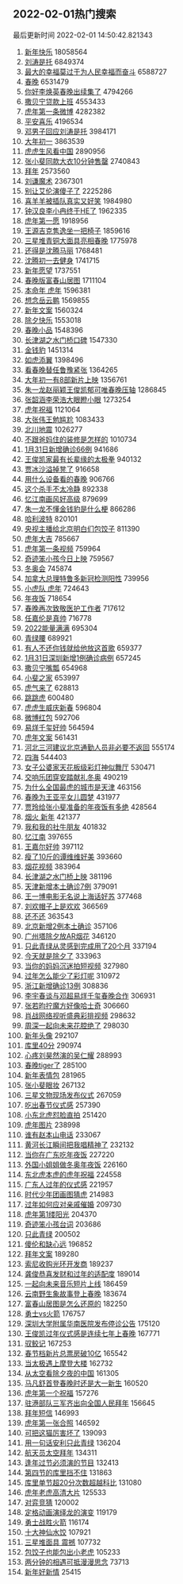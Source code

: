 ## 2022-02-01热门搜索 
最后更新时间 2022-02-01 14:50:42.821343 
1. [新年快乐](https://s.weibo.com/weibo?q=%E6%96%B0%E5%B9%B4%E5%BF%AB%E4%B9%90&Refer=top) 18058564
1. [刘涛是托](https://s.weibo.com/weibo?q=%23%E5%88%98%E6%B6%9B%E6%98%AF%E6%89%98%23&Refer=top) 6849374
1. [最大的幸福莫过于为人民幸福而奋斗](https://s.weibo.com/weibo?q=%23%E6%9C%80%E5%A4%A7%E7%9A%84%E5%B9%B8%E7%A6%8F%E8%8E%AB%E8%BF%87%E4%BA%8E%E4%B8%BA%E4%BA%BA%E6%B0%91%E5%B9%B8%E7%A6%8F%E8%80%8C%E5%A5%8B%E6%96%97%23&Refer=top) 6588727
1. [春晚](https://s.weibo.com/weibo?q=%23%E6%98%A5%E6%99%9A%23&Refer=top) 6531479
1. [你好李焕英春晚出续集了](https://s.weibo.com/weibo?q=%23%E4%BD%A0%E5%A5%BD%E6%9D%8E%E7%84%95%E8%8B%B1%E6%98%A5%E6%99%9A%E5%87%BA%E7%BB%AD%E9%9B%86%E4%BA%86%23&Refer=top) 4794266
1. [撒贝宁贷款上班](https://s.weibo.com/weibo?q=%23%E6%92%92%E8%B4%9D%E5%AE%81%E8%B4%B7%E6%AC%BE%E4%B8%8A%E7%8F%AD%23&Refer=top) 4553433
1. [虎年第一条微博](https://s.weibo.com/weibo?q=%23%E8%99%8E%E5%B9%B4%E7%AC%AC%E4%B8%80%E6%9D%A1%E5%BE%AE%E5%8D%9A%23&Refer=top) 4282382
1. [平安喜乐](https://s.weibo.com/weibo?q=%E5%B9%B3%E5%AE%89%E5%96%9C%E4%B9%90&Refer=top) 4196534
1. [邓男子回应刘涛是托](https://s.weibo.com/weibo?q=%23%E9%82%93%E7%94%B7%E5%AD%90%E5%9B%9E%E5%BA%94%E5%88%98%E6%B6%9B%E6%98%AF%E6%89%98%23&Refer=top) 3984171
1. [大年初一](https://s.weibo.com/weibo?q=%E5%A4%A7%E5%B9%B4%E5%88%9D%E4%B8%80&Refer=top) 3863539
1. [虎虎生风看中国](https://s.weibo.com/weibo?q=%23%E8%99%8E%E8%99%8E%E7%94%9F%E9%A3%8E%E7%9C%8B%E4%B8%AD%E5%9B%BD%23&Refer=top) 2890956
1. [张小斐同款大衣10分钟售罄](https://s.weibo.com/weibo?q=%23%E5%BC%A0%E5%B0%8F%E6%96%90%E5%90%8C%E6%AC%BE%E5%A4%A7%E8%A1%A310%E5%88%86%E9%92%9F%E5%94%AE%E7%BD%84%23&Refer=top) 2740843
1. [拜年](https://s.weibo.com/weibo?q=%E6%8B%9C%E5%B9%B4&Refer=top) 2573560
1. [刘谦魔术](https://s.weibo.com/weibo?q=%E5%88%98%E8%B0%A6%E9%AD%94%E6%9C%AF&Refer=top) 2367301
1. [别让艾伦演傻子了](https://s.weibo.com/weibo?q=%23%E5%88%AB%E8%AE%A9%E8%89%BE%E4%BC%A6%E6%BC%94%E5%82%BB%E5%AD%90%E4%BA%86%23&Refer=top) 2225286
1. [喜羊羊被插队真实又好笑](https://s.weibo.com/weibo?q=%23%E5%96%9C%E7%BE%8A%E7%BE%8A%E8%A2%AB%E6%8F%92%E9%98%9F%E7%9C%9F%E5%AE%9E%E5%8F%88%E5%A5%BD%E7%AC%91%23&Refer=top) 1984980
1. [钟汉良李小冉终于HE了](https://s.weibo.com/weibo?q=%23%E9%92%9F%E6%B1%89%E8%89%AF%E6%9D%8E%E5%B0%8F%E5%86%89%E7%BB%88%E4%BA%8EHE%E4%BA%86%23&Refer=top) 1962335
1. [虎年第一愿](https://s.weibo.com/weibo?q=%23%E8%99%8E%E5%B9%B4%E7%AC%AC%E4%B8%80%E6%84%BF%23&Refer=top) 1918956
1. [王源吉克隽逸坐一把椅子](https://s.weibo.com/weibo?q=%23%E7%8E%8B%E6%BA%90%E5%90%89%E5%85%8B%E9%9A%BD%E9%80%B8%E5%9D%90%E4%B8%80%E6%8A%8A%E6%A4%85%E5%AD%90%23&Refer=top) 1859616
1. [三星堆青铜大面具亮相春晚](https://s.weibo.com/weibo?q=%23%E4%B8%89%E6%98%9F%E5%A0%86%E9%9D%92%E9%93%9C%E5%A4%A7%E9%9D%A2%E5%85%B7%E4%BA%AE%E7%9B%B8%E6%98%A5%E6%99%9A%23&Refer=top) 1775978
1. [还得是沈腾马丽](https://s.weibo.com/weibo?q=%23%E8%BF%98%E5%BE%97%E6%98%AF%E6%B2%88%E8%85%BE%E9%A9%AC%E4%B8%BD%23&Refer=top) 1768481
1. [沈腾初一去健身](https://s.weibo.com/weibo?q=%23%E6%B2%88%E8%85%BE%E5%88%9D%E4%B8%80%E5%8E%BB%E5%81%A5%E8%BA%AB%23&Refer=top) 1741715
1. [新年愿望](https://s.weibo.com/weibo?q=%E6%96%B0%E5%B9%B4%E6%84%BF%E6%9C%9B&Refer=top) 1737551
1. [春晚版富春山居图](https://s.weibo.com/weibo?q=%23%E6%98%A5%E6%99%9A%E7%89%88%E5%AF%8C%E6%98%A5%E5%B1%B1%E5%B1%85%E5%9B%BE%23&Refer=top) 1711104
1. [本命年 虎年](https://s.weibo.com/weibo?q=%E6%9C%AC%E5%91%BD%E5%B9%B4%20%E8%99%8E%E5%B9%B4&Refer=top) 1596381
1. [想念岳云鹏](https://s.weibo.com/weibo?q=%E6%83%B3%E5%BF%B5%E5%B2%B3%E4%BA%91%E9%B9%8F&Refer=top) 1569855
1. [新年文案](https://s.weibo.com/weibo?q=%E6%96%B0%E5%B9%B4%E6%96%87%E6%A1%88&Refer=top) 1560324
1. [除夕快乐](https://s.weibo.com/weibo?q=%E9%99%A4%E5%A4%95%E5%BF%AB%E4%B9%90&Refer=top) 1553018
1. [春晚小品](https://s.weibo.com/weibo?q=%E6%98%A5%E6%99%9A%E5%B0%8F%E5%93%81&Refer=top) 1548396
1. [长津湖之水门桥口碑](https://s.weibo.com/weibo?q=%23%E9%95%BF%E6%B4%A5%E6%B9%96%E4%B9%8B%E6%B0%B4%E9%97%A8%E6%A1%A5%E5%8F%A3%E7%A2%91%23&Refer=top) 1547330
1. [金钱豹](https://s.weibo.com/weibo?q=%E9%87%91%E9%92%B1%E8%B1%B9&Refer=top) 1451314
1. [如虎添翼](https://s.weibo.com/weibo?q=%E5%A6%82%E8%99%8E%E6%B7%BB%E7%BF%BC&Refer=top) 1398496
1. [看春晚替任鲁豫紧张](https://s.weibo.com/weibo?q=%23%E7%9C%8B%E6%98%A5%E6%99%9A%E6%9B%BF%E4%BB%BB%E9%B2%81%E8%B1%AB%E7%B4%A7%E5%BC%A0%23&Refer=top) 1364265
1. [大年初一有8部新片上映](https://s.weibo.com/weibo?q=%23%E5%A4%A7%E5%B9%B4%E5%88%9D%E4%B8%80%E6%9C%898%E9%83%A8%E6%96%B0%E7%89%87%E4%B8%8A%E6%98%A0%23&Refer=top) 1356761
1. [朱一龙赵丽颖王俊凯郁可唯春晚压轴](https://s.weibo.com/weibo?q=%23%E6%9C%B1%E4%B8%80%E9%BE%99%E8%B5%B5%E4%B8%BD%E9%A2%96%E7%8E%8B%E4%BF%8A%E5%87%AF%E9%83%81%E5%8F%AF%E5%94%AF%E6%98%A5%E6%99%9A%E5%8E%8B%E8%BD%B4%23&Refer=top) 1286845
1. [张韶涵李荣浩大眼瞪小眼](https://s.weibo.com/weibo?q=%23%E5%BC%A0%E9%9F%B6%E6%B6%B5%E6%9D%8E%E8%8D%A3%E6%B5%A9%E5%A4%A7%E7%9C%BC%E7%9E%AA%E5%B0%8F%E7%9C%BC%23&Refer=top) 1273254
1. [虎年祝福](https://s.weibo.com/weibo?q=%E8%99%8E%E5%B9%B4%E7%A5%9D%E7%A6%8F&Refer=top) 1121064
1. [大张伟王勉尴尬](https://s.weibo.com/weibo?q=%23%E5%A4%A7%E5%BC%A0%E4%BC%9F%E7%8E%8B%E5%8B%89%E5%B0%B4%E5%B0%AC%23&Refer=top) 1083433
1. [北川地震](https://s.weibo.com/weibo?q=%E5%8C%97%E5%B7%9D%E5%9C%B0%E9%9C%87&Refer=top) 1026277
1. [不跟爸妈住的装修是怎样的](https://s.weibo.com/weibo?q=%23%E4%B8%8D%E8%B7%9F%E7%88%B8%E5%A6%88%E4%BD%8F%E7%9A%84%E8%A3%85%E4%BF%AE%E6%98%AF%E6%80%8E%E6%A0%B7%E7%9A%84%23&Refer=top) 1010734
1. [1月31日新增确诊66例](https://s.weibo.com/weibo?q=%231%E6%9C%8831%E6%97%A5%E6%96%B0%E5%A2%9E%E7%A1%AE%E8%AF%8A66%E4%BE%8B%23&Refer=top) 941686
1. [王俊凯家最有长辈缘的太极拳](https://s.weibo.com/weibo?q=%23%E7%8E%8B%E4%BF%8A%E5%87%AF%E5%AE%B6%E6%9C%80%E6%9C%89%E9%95%BF%E8%BE%88%E7%BC%98%E7%9A%84%E5%A4%AA%E6%9E%81%E6%8B%B3%23&Refer=top) 940132
1. [贾冰沙溢掉凳了](https://s.weibo.com/weibo?q=%23%E8%B4%BE%E5%86%B0%E6%B2%99%E6%BA%A2%E6%8E%89%E5%87%B3%E4%BA%86%23&Refer=top) 916658
1. [用什么设备看的春晚](https://s.weibo.com/weibo?q=%E7%94%A8%E4%BB%80%E4%B9%88%E8%AE%BE%E5%A4%87%E7%9C%8B%E7%9A%84%E6%98%A5%E6%99%9A&Refer=top) 906766
1. [这个杀手不太冷静](https://s.weibo.com/weibo?q=%E8%BF%99%E4%B8%AA%E6%9D%80%E6%89%8B%E4%B8%8D%E5%A4%AA%E5%86%B7%E9%9D%99&Refer=top) 892338
1. [忆江南画风好高级](https://s.weibo.com/weibo?q=%23%E5%BF%86%E6%B1%9F%E5%8D%97%E7%94%BB%E9%A3%8E%E5%A5%BD%E9%AB%98%E7%BA%A7%23&Refer=top) 879699
1. [朱一龙不懂金钱豹是什么梗](https://s.weibo.com/weibo?q=%23%E6%9C%B1%E4%B8%80%E9%BE%99%E4%B8%8D%E6%87%82%E9%87%91%E9%92%B1%E8%B1%B9%E6%98%AF%E4%BB%80%E4%B9%88%E6%A2%97%23&Refer=top) 866286
1. [哈利波特](https://s.weibo.com/weibo?q=%E5%93%88%E5%88%A9%E6%B3%A2%E7%89%B9&Refer=top) 820101
1. [央视主播给北京明白们包饺子](https://s.weibo.com/weibo?q=%23%E5%A4%AE%E8%A7%86%E4%B8%BB%E6%92%AD%E7%BB%99%E5%8C%97%E4%BA%AC%E6%98%8E%E7%99%BD%E4%BB%AC%E5%8C%85%E9%A5%BA%E5%AD%90%23&Refer=top) 811390
1. [虎年大吉](https://s.weibo.com/weibo?q=%23%E8%99%8E%E5%B9%B4%E5%A4%A7%E5%90%89%23&Refer=top) 785667
1. [虎年第一条视频](https://s.weibo.com/weibo?q=%E8%99%8E%E5%B9%B4%E7%AC%AC%E4%B8%80%E6%9D%A1%E8%A7%86%E9%A2%91&Refer=top) 759964
1. [奇迹笨小孩今日上映](https://s.weibo.com/weibo?q=%23%E5%A5%87%E8%BF%B9%E7%AC%A8%E5%B0%8F%E5%AD%A9%E4%BB%8A%E6%97%A5%E4%B8%8A%E6%98%A0%23&Refer=top) 759567
1. [冬奥会](https://s.weibo.com/weibo?q=%E5%86%AC%E5%A5%A5%E4%BC%9A&Refer=top) 745874
1. [加拿大总理特鲁多新冠检测阳性](https://s.weibo.com/weibo?q=%23%E5%8A%A0%E6%8B%BF%E5%A4%A7%E6%80%BB%E7%90%86%E7%89%B9%E9%B2%81%E5%A4%9A%E6%96%B0%E5%86%A0%E6%A3%80%E6%B5%8B%E9%98%B3%E6%80%A7%23&Refer=top) 739956
1. [小虎队 虎年](https://s.weibo.com/weibo?q=%E5%B0%8F%E8%99%8E%E9%98%9F%20%E8%99%8E%E5%B9%B4&Refer=top) 724643
1. [年夜饭](https://s.weibo.com/weibo?q=%E5%B9%B4%E5%A4%9C%E9%A5%AD&Refer=top) 718654
1. [春晚再次致敬医护工作者](https://s.weibo.com/weibo?q=%23%E6%98%A5%E6%99%9A%E5%86%8D%E6%AC%A1%E8%87%B4%E6%95%AC%E5%8C%BB%E6%8A%A4%E5%B7%A5%E4%BD%9C%E8%80%85%23&Refer=top) 717612
1. [任嘉伦是真帅](https://s.weibo.com/weibo?q=%23%E4%BB%BB%E5%98%89%E4%BC%A6%E6%98%AF%E7%9C%9F%E5%B8%85%23&Refer=top) 716778
1. [2022能量满满](https://s.weibo.com/weibo?q=%232022%E8%83%BD%E9%87%8F%E6%BB%A1%E6%BB%A1%23&Refer=top) 695304
1. [青绿腰](https://s.weibo.com/weibo?q=%E9%9D%92%E7%BB%BF%E8%85%B0&Refer=top) 689921
1. [有人不还你钱就给他放这首歌](https://s.weibo.com/weibo?q=%23%E6%9C%89%E4%BA%BA%E4%B8%8D%E8%BF%98%E4%BD%A0%E9%92%B1%E5%B0%B1%E7%BB%99%E4%BB%96%E6%94%BE%E8%BF%99%E9%A6%96%E6%AD%8C%23&Refer=top) 659377
1. [1月31日深圳新增1例确诊病例](https://s.weibo.com/weibo?q=%231%E6%9C%8831%E6%97%A5%E6%B7%B1%E5%9C%B3%E6%96%B0%E5%A2%9E1%E4%BE%8B%E7%A1%AE%E8%AF%8A%E7%97%85%E4%BE%8B%23&Refer=top) 657245
1. [撒贝宁嘴瓢](https://s.weibo.com/weibo?q=%23%E6%92%92%E8%B4%9D%E5%AE%81%E5%98%B4%E7%93%A2%23&Refer=top) 654968
1. [小斐之家](https://s.weibo.com/weibo?q=%23%E5%B0%8F%E6%96%90%E4%B9%8B%E5%AE%B6%23&Refer=top) 653997
1. [虎气来了](https://s.weibo.com/weibo?q=%E8%99%8E%E6%B0%94%E6%9D%A5%E4%BA%86&Refer=top) 628813
1. [跳跳虎](https://s.weibo.com/weibo?q=%E8%B7%B3%E8%B7%B3%E8%99%8E&Refer=top) 600480
1. [虎虎生威庆新春](https://s.weibo.com/weibo?q=%E8%99%8E%E8%99%8E%E7%94%9F%E5%A8%81%E5%BA%86%E6%96%B0%E6%98%A5&Refer=top) 596804
1. [微博红包](https://s.weibo.com/weibo?q=%23%E5%BE%AE%E5%8D%9A%E7%BA%A2%E5%8C%85%23&Refer=top) 592706
1. [易烊千玺好帅](https://s.weibo.com/weibo?q=%23%E6%98%93%E7%83%8A%E5%8D%83%E7%8E%BA%E5%A5%BD%E5%B8%85%23&Refer=top) 564594
1. [虎年文案](https://s.weibo.com/weibo?q=%E8%99%8E%E5%B9%B4%E6%96%87%E6%A1%88&Refer=top) 561431
1. [河北三河建议北京通勤人员非必要不返回](https://s.weibo.com/weibo?q=%23%E6%B2%B3%E5%8C%97%E4%B8%89%E6%B2%B3%E5%BB%BA%E8%AE%AE%E5%8C%97%E4%BA%AC%E9%80%9A%E5%8B%A4%E4%BA%BA%E5%91%98%E9%9D%9E%E5%BF%85%E8%A6%81%E4%B8%8D%E8%BF%94%E5%9B%9E%23&Refer=top) 555174
1. [四海](https://s.weibo.com/weibo?q=%E5%9B%9B%E6%B5%B7&Refer=top) 544403
1. [女子公婆家天花板级彩灯神似舞厅](https://s.weibo.com/weibo?q=%23%E5%A5%B3%E5%AD%90%E5%85%AC%E5%A9%86%E5%AE%B6%E5%A4%A9%E8%8A%B1%E6%9D%BF%E7%BA%A7%E5%BD%A9%E7%81%AF%E7%A5%9E%E4%BC%BC%E8%88%9E%E5%8E%85%23&Refer=top) 530471
1. [交响乐团穿安踏献礼冬奥](https://s.weibo.com/weibo?q=%23%E4%BA%A4%E5%93%8D%E4%B9%90%E5%9B%A2%E7%A9%BF%E5%AE%89%E8%B8%8F%E7%8C%AE%E7%A4%BC%E5%86%AC%E5%A5%A5%23&Refer=top) 490219
1. [为什么全国最虎的城市是天津](https://s.weibo.com/weibo?q=%23%E4%B8%BA%E4%BB%80%E4%B9%88%E5%85%A8%E5%9B%BD%E6%9C%80%E8%99%8E%E7%9A%84%E5%9F%8E%E5%B8%82%E6%98%AF%E5%A4%A9%E6%B4%A5%23&Refer=top) 463156
1. [春晚为王亚平女儿圆梦](https://s.weibo.com/weibo?q=%23%E6%98%A5%E6%99%9A%E4%B8%BA%E7%8E%8B%E4%BA%9A%E5%B9%B3%E5%A5%B3%E5%84%BF%E5%9C%86%E6%A2%A6%23&Refer=top) 431977
1. [贾玲给张小斐准备的年夜饭有多绝](https://s.weibo.com/weibo?q=%23%E8%B4%BE%E7%8E%B2%E7%BB%99%E5%BC%A0%E5%B0%8F%E6%96%90%E5%87%86%E5%A4%87%E7%9A%84%E5%B9%B4%E5%A4%9C%E9%A5%AD%E6%9C%89%E5%A4%9A%E7%BB%9D%23&Refer=top) 428564
1. [烟火 新年](https://s.weibo.com/weibo?q=%E7%83%9F%E7%81%AB%20%E6%96%B0%E5%B9%B4&Refer=top) 421377
1. [我和我的社牛朋友](https://s.weibo.com/weibo?q=%E6%88%91%E5%92%8C%E6%88%91%E7%9A%84%E7%A4%BE%E7%89%9B%E6%9C%8B%E5%8F%8B&Refer=top) 401832
1. [忆江南](https://s.weibo.com/weibo?q=%E5%BF%86%E6%B1%9F%E5%8D%97&Refer=top) 397655
1. [王嘉尔好帅](https://s.weibo.com/weibo?q=%23%E7%8E%8B%E5%98%89%E5%B0%94%E5%A5%BD%E5%B8%85%23&Refer=top) 397112
1. [瘦了10斤的谭维维好美](https://s.weibo.com/weibo?q=%23%E7%98%A6%E4%BA%8610%E6%96%A4%E7%9A%84%E8%B0%AD%E7%BB%B4%E7%BB%B4%E5%A5%BD%E7%BE%8E%23&Refer=top) 393660
1. [烟花视频](https://s.weibo.com/weibo?q=%E7%83%9F%E8%8A%B1%E8%A7%86%E9%A2%91&Refer=top) 383964
1. [长津湖之水门桥上映](https://s.weibo.com/weibo?q=%23%E9%95%BF%E6%B4%A5%E6%B9%96%E4%B9%8B%E6%B0%B4%E9%97%A8%E6%A1%A5%E4%B8%8A%E6%98%A0%23&Refer=top) 381196
1. [天津新增本土确诊7例](https://s.weibo.com/weibo?q=%23%E5%A4%A9%E6%B4%A5%E6%96%B0%E5%A2%9E%E6%9C%AC%E5%9C%9F%E7%A1%AE%E8%AF%8A7%E4%BE%8B%23&Refer=top) 379091
1. [王一博电影无名说上海话好苏](https://s.weibo.com/weibo?q=%23%E7%8E%8B%E4%B8%80%E5%8D%9A%E7%94%B5%E5%BD%B1%E6%97%A0%E5%90%8D%E8%AF%B4%E4%B8%8A%E6%B5%B7%E8%AF%9D%E5%A5%BD%E8%8B%8F%23&Refer=top) 377468
1. [刘欢帽子上是欢欢](https://s.weibo.com/weibo?q=%23%E5%88%98%E6%AC%A2%E5%B8%BD%E5%AD%90%E4%B8%8A%E6%98%AF%E6%AC%A2%E6%AC%A2%23&Refer=top) 366569
1. [还不还](https://s.weibo.com/weibo?q=%E8%BF%98%E4%B8%8D%E8%BF%98&Refer=top) 363543
1. [北京新增2例本土确诊](https://s.weibo.com/weibo?q=%23%E5%8C%97%E4%BA%AC%E6%96%B0%E5%A2%9E2%E4%BE%8B%E6%9C%AC%E5%9C%9F%E7%A1%AE%E8%AF%8A%23&Refer=top) 357106
1. [广州塔除夕放AR烟花](https://s.weibo.com/weibo?q=%23%E5%B9%BF%E5%B7%9E%E5%A1%94%E9%99%A4%E5%A4%95%E6%94%BEAR%E7%83%9F%E8%8A%B1%23&Refer=top) 346120
1. [只此青绿从灵感到完成用了20个月](https://s.weibo.com/weibo?q=%23%E5%8F%AA%E6%AD%A4%E9%9D%92%E7%BB%BF%E4%BB%8E%E7%81%B5%E6%84%9F%E5%88%B0%E5%AE%8C%E6%88%90%E7%94%A8%E4%BA%8620%E4%B8%AA%E6%9C%88%23&Refer=top) 337194
1. [今天就是除夕了](https://s.weibo.com/weibo?q=%23%E4%BB%8A%E5%A4%A9%E5%B0%B1%E6%98%AF%E9%99%A4%E5%A4%95%E4%BA%86%23&Refer=top) 333963
1. [当你的妈妈沉迷拍短视频](https://s.weibo.com/weibo?q=%23%E5%BD%93%E4%BD%A0%E7%9A%84%E5%A6%88%E5%A6%88%E6%B2%89%E8%BF%B7%E6%8B%8D%E7%9F%AD%E8%A7%86%E9%A2%91%23&Refer=top) 327980
1. [过年怎么能少了彩灯呢](https://s.weibo.com/weibo?q=%23%E8%BF%87%E5%B9%B4%E6%80%8E%E4%B9%88%E8%83%BD%E5%B0%91%E4%BA%86%E5%BD%A9%E7%81%AF%E5%91%A2%23&Refer=top) 310972
1. [浙江新增确诊13例](https://s.weibo.com/weibo?q=%23%E6%B5%99%E6%B1%9F%E6%96%B0%E5%A2%9E%E7%A1%AE%E8%AF%8A13%E4%BE%8B%23&Refer=top) 308836
1. [李宇春谈与邓超易烊千玺春晚合作](https://s.weibo.com/weibo?q=%23%E6%9D%8E%E5%AE%87%E6%98%A5%E8%B0%88%E4%B8%8E%E9%82%93%E8%B6%85%E6%98%93%E7%83%8A%E5%8D%83%E7%8E%BA%E6%98%A5%E6%99%9A%E5%90%88%E4%BD%9C%23&Refer=top) 306931
1. [张若昀拧魔方好像哈士奇](https://s.weibo.com/weibo?q=%23%E5%BC%A0%E8%8B%A5%E6%98%80%E6%8B%A7%E9%AD%94%E6%96%B9%E5%A5%BD%E5%83%8F%E5%93%88%E5%A3%AB%E5%A5%87%23&Refer=top) 306660
1. [肖战网络视听盛典彩排视频](https://s.weibo.com/weibo?q=%23%E8%82%96%E6%88%98%E7%BD%91%E7%BB%9C%E8%A7%86%E5%90%AC%E7%9B%9B%E5%85%B8%E5%BD%A9%E6%8E%92%E8%A7%86%E9%A2%91%23&Refer=top) 298632
1. [周深一起向未来花腔绝了](https://s.weibo.com/weibo?q=%23%E5%91%A8%E6%B7%B1%E4%B8%80%E8%B5%B7%E5%90%91%E6%9C%AA%E6%9D%A5%E8%8A%B1%E8%85%94%E7%BB%9D%E4%BA%86%23&Refer=top) 298030
1. [新年头像](https://s.weibo.com/weibo?q=%E6%96%B0%E5%B9%B4%E5%A4%B4%E5%83%8F&Refer=top) 292107
1. [库里40分](https://s.weibo.com/weibo?q=%23%E5%BA%93%E9%87%8C40%E5%88%86%23&Refer=top) 290974
1. [心疼刘昊然演的吴仁耀](https://s.weibo.com/weibo?q=%23%E5%BF%83%E7%96%BC%E5%88%98%E6%98%8A%E7%84%B6%E6%BC%94%E7%9A%84%E5%90%B4%E4%BB%81%E8%80%80%23&Refer=top) 288993
1. [春晚tiger了](https://s.weibo.com/weibo?q=%23%E6%98%A5%E6%99%9Atiger%E4%BA%86%23&Refer=top) 285100
1. [新年表情包](https://s.weibo.com/weibo?q=%E6%96%B0%E5%B9%B4%E8%A1%A8%E6%83%85%E5%8C%85&Refer=top) 281965
1. [张小斐眼妆](https://s.weibo.com/weibo?q=%23%E5%BC%A0%E5%B0%8F%E6%96%90%E7%9C%BC%E5%A6%86%23&Refer=top) 267132
1. [三星文物现场发布仪式](https://s.weibo.com/weibo?q=%E4%B8%89%E6%98%9F%E6%96%87%E7%89%A9%E7%8E%B0%E5%9C%BA%E5%8F%91%E5%B8%83%E4%BB%AA%E5%BC%8F&Refer=top) 267059
1. [吃出春节仪式感](https://s.weibo.com/weibo?q=%E5%90%83%E5%87%BA%E6%98%A5%E8%8A%82%E4%BB%AA%E5%BC%8F%E6%84%9F&Refer=top) 257390
1. [小东北虎怼脸直拍](https://s.weibo.com/weibo?q=%23%E5%B0%8F%E4%B8%9C%E5%8C%97%E8%99%8E%E6%80%BC%E8%84%B8%E7%9B%B4%E6%8B%8D%23&Refer=top) 251420
1. [虎年图片](https://s.weibo.com/weibo?q=%E8%99%8E%E5%B9%B4%E5%9B%BE%E7%89%87&Refer=top) 238998
1. [谁有赵本山电话](https://s.weibo.com/weibo?q=%23%E8%B0%81%E6%9C%89%E8%B5%B5%E6%9C%AC%E5%B1%B1%E7%94%B5%E8%AF%9D%23&Refer=top) 233067
1. [黄河长江瞬间把我唱精神了](https://s.weibo.com/weibo?q=%23%E9%BB%84%E6%B2%B3%E9%95%BF%E6%B1%9F%E7%9E%AC%E9%97%B4%E6%8A%8A%E6%88%91%E5%94%B1%E7%B2%BE%E7%A5%9E%E4%BA%86%23&Refer=top) 232132
1. [当你在广东吃年夜饭](https://s.weibo.com/weibo?q=%E5%BD%93%E4%BD%A0%E5%9C%A8%E5%B9%BF%E4%B8%9C%E5%90%83%E5%B9%B4%E5%A4%9C%E9%A5%AD&Refer=top) 227220
1. [外国小姐姐做冬奥年夜饭](https://s.weibo.com/weibo?q=%23%E5%A4%96%E5%9B%BD%E5%B0%8F%E5%A7%90%E5%A7%90%E5%81%9A%E5%86%AC%E5%A5%A5%E5%B9%B4%E5%A4%9C%E9%A5%AD%23&Refer=top) 226160
1. [东北虎本虎的虎年祝福](https://s.weibo.com/weibo?q=%23%E4%B8%9C%E5%8C%97%E8%99%8E%E6%9C%AC%E8%99%8E%E7%9A%84%E8%99%8E%E5%B9%B4%E7%A5%9D%E7%A6%8F%23&Refer=top) 224558
1. [广东人过年的仪式感](https://s.weibo.com/weibo?q=%E5%B9%BF%E4%B8%9C%E4%BA%BA%E8%BF%87%E5%B9%B4%E7%9A%84%E4%BB%AA%E5%BC%8F%E6%84%9F&Refer=top) 221957
1. [时代少年团画图猜虎](https://s.weibo.com/weibo?q=%23%E6%97%B6%E4%BB%A3%E5%B0%91%E5%B9%B4%E5%9B%A2%E7%94%BB%E5%9B%BE%E7%8C%9C%E8%99%8E%23&Refer=top) 214983
1. [过年如何应对亲戚催婚](https://s.weibo.com/weibo?q=%23%E8%BF%87%E5%B9%B4%E5%A6%82%E4%BD%95%E5%BA%94%E5%AF%B9%E4%BA%B2%E6%88%9A%E5%82%AC%E5%A9%9A%23&Refer=top) 209730
1. [虎年第1缕阳光](https://s.weibo.com/weibo?q=%23%E8%99%8E%E5%B9%B4%E7%AC%AC1%E7%BC%95%E9%98%B3%E5%85%89%23&Refer=top) 204370
1. [奇迹笨小孩台词](https://s.weibo.com/weibo?q=%23%E5%A5%87%E8%BF%B9%E7%AC%A8%E5%B0%8F%E5%AD%A9%E5%8F%B0%E8%AF%8D%23&Refer=top) 203686
1. [只此青绿](https://s.weibo.com/weibo?q=%23%E5%8F%AA%E6%AD%A4%E9%9D%92%E7%BB%BF%23&Refer=top) 200502
1. [傻伦和缺心远](https://s.weibo.com/weibo?q=%23%E5%82%BB%E4%BC%A6%E5%92%8C%E7%BC%BA%E5%BF%83%E8%BF%9C%23&Refer=top) 196852
1. [拜年文案](https://s.weibo.com/weibo?q=%23%E6%8B%9C%E5%B9%B4%E6%96%87%E6%A1%88%23&Refer=top) 189280
1. [索尼收购光环开发商](https://s.weibo.com/weibo?q=%E7%B4%A2%E5%B0%BC%E6%94%B6%E8%B4%AD%E5%85%89%E7%8E%AF%E5%BC%80%E5%8F%91%E5%95%86&Refer=top) 189237
1. [龚俊恭喜发财和过年的适配度](https://s.weibo.com/weibo?q=%23%E9%BE%9A%E4%BF%8A%E6%81%AD%E5%96%9C%E5%8F%91%E8%B4%A2%E5%92%8C%E8%BF%87%E5%B9%B4%E7%9A%84%E9%80%82%E9%85%8D%E5%BA%A6%23&Refer=top) 189014
1. [一起向未来音乐短片上线](https://s.weibo.com/weibo?q=%23%E4%B8%80%E8%B5%B7%E5%90%91%E6%9C%AA%E6%9D%A5%E9%9F%B3%E4%B9%90%E7%9F%AD%E7%89%87%E4%B8%8A%E7%BA%BF%23&Refer=top) 186459
1. [云南野生象故事登上春晚](https://s.weibo.com/weibo?q=%23%E4%BA%91%E5%8D%97%E9%87%8E%E7%94%9F%E8%B1%A1%E6%95%85%E4%BA%8B%E7%99%BB%E4%B8%8A%E6%98%A5%E6%99%9A%23&Refer=top) 183674
1. [富春山居图是怎么还原的](https://s.weibo.com/weibo?q=%E5%AF%8C%E6%98%A5%E5%B1%B1%E5%B1%85%E5%9B%BE%E6%98%AF%E6%80%8E%E4%B9%88%E8%BF%98%E5%8E%9F%E7%9A%84&Refer=top) 182250
1. [勇士vs火箭](https://s.weibo.com/weibo?q=%23%E5%8B%87%E5%A3%ABvs%E7%81%AB%E7%AE%AD%23&Refer=top) 176757
1. [深圳大学附属华南医院发布停诊公告](https://s.weibo.com/weibo?q=%23%E6%B7%B1%E5%9C%B3%E5%A4%A7%E5%AD%A6%E9%99%84%E5%B1%9E%E5%8D%8E%E5%8D%97%E5%8C%BB%E9%99%A2%E5%8F%91%E5%B8%83%E5%81%9C%E8%AF%8A%E5%85%AC%E5%91%8A%23&Refer=top) 175120
1. [王俊凯过年仪式感是连续七年上春晚](https://s.weibo.com/weibo?q=%23%E7%8E%8B%E4%BF%8A%E5%87%AF%E8%BF%87%E5%B9%B4%E4%BB%AA%E5%BC%8F%E6%84%9F%E6%98%AF%E8%BF%9E%E7%BB%AD%E4%B8%83%E5%B9%B4%E4%B8%8A%E6%98%A5%E6%99%9A%23&Refer=top) 167771
1. [驭鲛记](https://s.weibo.com/weibo?q=%E9%A9%AD%E9%B2%9B%E8%AE%B0&Refer=top) 167253
1. [春节档新片总票房破10亿](https://s.weibo.com/weibo?q=%23%E6%98%A5%E8%8A%82%E6%A1%A3%E6%96%B0%E7%89%87%E6%80%BB%E7%A5%A8%E6%88%BF%E7%A0%B410%E4%BA%BF%23&Refer=top) 165542
1. [当太极遇上摩登大楼](https://s.weibo.com/weibo?q=%23%E5%BD%93%E5%A4%AA%E6%9E%81%E9%81%87%E4%B8%8A%E6%91%A9%E7%99%BB%E5%A4%A7%E6%A5%BC%23&Refer=top) 162732
1. [从太空看除夕夜的中国](https://s.weibo.com/weibo?q=%23%E4%BB%8E%E5%A4%AA%E7%A9%BA%E7%9C%8B%E9%99%A4%E5%A4%95%E5%A4%9C%E7%9A%84%E4%B8%AD%E5%9B%BD%23&Refer=top) 161305
1. [马凡舒首登春晚时还是大一新生](https://s.weibo.com/weibo?q=%23%E9%A9%AC%E5%87%A1%E8%88%92%E9%A6%96%E7%99%BB%E6%98%A5%E6%99%9A%E6%97%B6%E8%BF%98%E6%98%AF%E5%A4%A7%E4%B8%80%E6%96%B0%E7%94%9F%23&Refer=top) 160520
1. [虎年第一个祝福](https://s.weibo.com/weibo?q=%23%E8%99%8E%E5%B9%B4%E7%AC%AC%E4%B8%80%E4%B8%AA%E7%A5%9D%E7%A6%8F%23&Refer=top) 157276
1. [驻港部队三军齐出向全国人民拜年](https://s.weibo.com/weibo?q=%23%E9%A9%BB%E6%B8%AF%E9%83%A8%E9%98%9F%E4%B8%89%E5%86%9B%E9%BD%90%E5%87%BA%E5%90%91%E5%85%A8%E5%9B%BD%E4%BA%BA%E6%B0%91%E6%8B%9C%E5%B9%B4%23&Refer=top) 156645
1. [拜年短信](https://s.weibo.com/weibo?q=%E6%8B%9C%E5%B9%B4%E7%9F%AD%E4%BF%A1&Refer=top) 146993
1. [虎年第一张合照](https://s.weibo.com/weibo?q=%23%E8%99%8E%E5%B9%B4%E7%AC%AC%E4%B8%80%E5%BC%A0%E5%90%88%E7%85%A7%23&Refer=top) 146592
1. [可把这猫厉害坏了](https://s.weibo.com/weibo?q=%23%E5%8F%AF%E6%8A%8A%E8%BF%99%E7%8C%AB%E5%8E%89%E5%AE%B3%E5%9D%8F%E4%BA%86%23&Refer=top) 139093
1. [用一句话安利只此青绿](https://s.weibo.com/weibo?q=%23%E7%94%A8%E4%B8%80%E5%8F%A5%E8%AF%9D%E5%AE%89%E5%88%A9%E5%8F%AA%E6%AD%A4%E9%9D%92%E7%BB%BF%23&Refer=top) 136204
1. [航天员太空拜年](https://s.weibo.com/weibo?q=%23%E8%88%AA%E5%A4%A9%E5%91%98%E5%A4%AA%E7%A9%BA%E6%8B%9C%E5%B9%B4%23&Refer=top) 134311
1. [逢年过节必须演的节目](https://s.weibo.com/weibo?q=%23%E9%80%A2%E5%B9%B4%E8%BF%87%E8%8A%82%E5%BF%85%E9%A1%BB%E6%BC%94%E7%9A%84%E8%8A%82%E7%9B%AE%23&Refer=top) 132413
1. [第四节的库里挡不住](https://s.weibo.com/weibo?q=%23%E7%AC%AC%E5%9B%9B%E8%8A%82%E7%9A%84%E5%BA%93%E9%87%8C%E6%8C%A1%E4%B8%8D%E4%BD%8F%23&Refer=top) 131863
1. [库里单节超20分次数超越科比](https://s.weibo.com/weibo?q=%23%E5%BA%93%E9%87%8C%E5%8D%95%E8%8A%82%E8%B6%8520%E5%88%86%E6%AC%A1%E6%95%B0%E8%B6%85%E8%B6%8A%E7%A7%91%E6%AF%94%23&Refer=top) 131080
1. [虎年老虎高清大片](https://s.weibo.com/weibo?q=%23%E8%99%8E%E5%B9%B4%E8%80%81%E8%99%8E%E9%AB%98%E6%B8%85%E5%A4%A7%E7%89%87%23&Refer=top) 125533
1. [对弈竞猜](https://s.weibo.com/weibo?q=%E5%AF%B9%E5%BC%88%E7%AB%9E%E7%8C%9C&Refer=top) 120002
1. [定格动画演绎龙的演变](https://s.weibo.com/weibo?q=%23%E5%AE%9A%E6%A0%BC%E5%8A%A8%E7%94%BB%E6%BC%94%E7%BB%8E%E9%BE%99%E7%9A%84%E6%BC%94%E5%8F%98%23&Refer=top) 119179
1. [勇士战胜火箭](https://s.weibo.com/weibo?q=%23%E5%8B%87%E5%A3%AB%E6%88%98%E8%83%9C%E7%81%AB%E7%AE%AD%23&Refer=top) 116174
1. [十大神仙水饺](https://s.weibo.com/weibo?q=%E5%8D%81%E5%A4%A7%E7%A5%9E%E4%BB%99%E6%B0%B4%E9%A5%BA&Refer=top) 107921
1. [三星堆面具 震撼](https://s.weibo.com/weibo?q=%E4%B8%89%E6%98%9F%E5%A0%86%E9%9D%A2%E5%85%B7%20%E9%9C%87%E6%92%BC&Refer=top) 107732
1. [包饺子也能包出小老虎](https://s.weibo.com/weibo?q=%23%E5%8C%85%E9%A5%BA%E5%AD%90%E4%B9%9F%E8%83%BD%E5%8C%85%E5%87%BA%E5%B0%8F%E8%80%81%E8%99%8E%23&Refer=top) 105233
1. [两分钟的相遇可抵漫漫思念](https://s.weibo.com/weibo?q=%23%E4%B8%A4%E5%88%86%E9%92%9F%E7%9A%84%E7%9B%B8%E9%81%87%E5%8F%AF%E6%8A%B5%E6%BC%AB%E6%BC%AB%E6%80%9D%E5%BF%B5%23&Refer=top) 73713
1. [新年好新情](https://s.weibo.com/weibo?q=%E6%96%B0%E5%B9%B4%E5%A5%BD%E6%96%B0%E6%83%85&Refer=top) 25415
